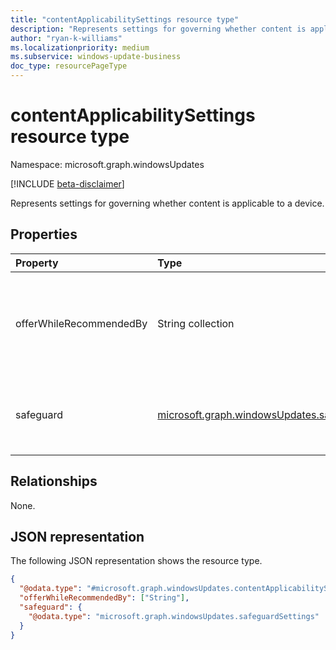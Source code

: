 ```yaml
---
title: "contentApplicabilitySettings resource type"
description: "Represents settings for governing whether content is applicable to a device."
author: "ryan-k-williams"
ms.localizationpriority: medium
ms.subservice: windows-update-business
doc_type: resourcePageType
---
```


# contentApplicabilitySettings resource type

Namespace: microsoft.graph.windowsUpdates

[!INCLUDE [beta-disclaimer](../../includes/beta-disclaimer.md)]

Represents settings for governing whether content is applicable to a device.

## Properties
|Property|Type|Description|
|:---|:---|:---|
|offerWhileRecommendedBy|String collection|Offer if the update is recommended by a vendor in the list, otherwise withhold the offer.|
|safeguard|[microsoft.graph.windowsUpdates.safeguardSettings](../resources/windowsupdates-safeguardsettings.md)|Settings for governing safeguard-holds on offering content.|

## Relationships
None.

## JSON representation
The following JSON representation shows the resource type.
<!-- {
  "blockType": "resource",
  "@odata.type": "microsoft.graph.windowsUpdates.contentApplicabilitySettings"
}
-->
``` json
{
  "@odata.type": "#microsoft.graph.windowsUpdates.contentApplicabilitySettings",
  "offerWhileRecommendedBy": ["String"],
  "safeguard": {
    "@odata.type": "microsoft.graph.windowsUpdates.safeguardSettings"
  }
}
```
